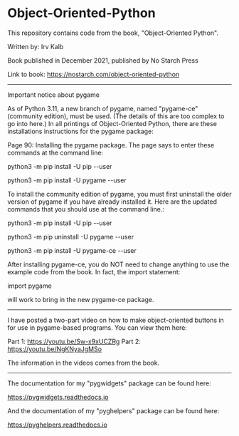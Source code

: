 # Object-Oriented-Python
 
This repository contains code from the book, "Object-Oriented Python".

Written by:  Irv Kalb

Book published in December 2021, published by No Starch Press

Link to book:  https://nostarch.com/object-oriented-python

-----------------------------------

Important notice about pygame

As of Python 3.11, a new branch of pygame, named "pygame-ce" (community edition), must be used.  (The details of this are too complex to go into here.)  In all printings of Object-Oriented Python, there are these installations instructions for the pygame package:

Page 90:  Installing the pygame package.  The page says to enter these commands at the command line:

  python3 -m pip install -U pip --user

  python3 -m pip install -U pygame --user

To install the community edition of pygame, you must first uninstall the older version of pygame if you have already installed it. Here are the updated commands that you should use at the command line.:

  python3 -m pip install -U pip --user

  python3 -m pip uninstall -U pygame --user

  python3 -m pip install -U pygame-ce --user

After installing pygame-ce, you do NOT need to change anything to use the example code from the book. In fact, the import statement:

import pygame

will work to bring in the new pygame-ce package.

----------------------------------


I have posted a two-part video on how to make object-oriented buttons in
for use in pygame-based programs.  You can view them here:

Part 1:  https://youtu.be/Sw-x9xUCZRg
Part 2:  https://youtu.be/NgKNyaJgMSo

The information in the videos comes from the book.

---
The documentation for my "pygwidgets" package can be found here:

   https://pygwidgets.readthedocs.io
   
And the documentation of my "pyghelpers" package can be found here:

   https://pyghelpers.readthedocs.io
